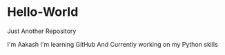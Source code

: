 # Hello-World
Just Another Repository

I'm Aakash 
I'm learning GitHub 
And Currently working on my Python skills
